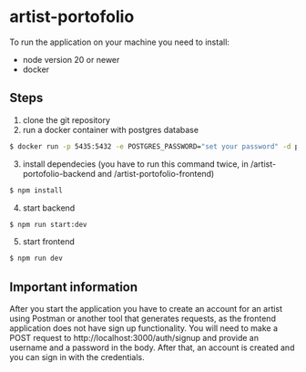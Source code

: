 # artist-portofolio

To run the application on your machine you need to install:
- node version 20 or newer
- docker

## Steps
1. clone the git repository
2. run a docker container with postgres database
```bash
$ docker run -p 5435:5432 -e POSTGRES_PASSWORD="set your password" -d postgres
```
3. install dependecies (you have to run this command twice, in /artist-portofolio-backend and /artist-portofolio-frontend)
```bash
$ npm install
```
4. start backend
```bash
$ npm run start:dev
```
5. start frontend
```bash
$ npm run dev
```

## Important information
After you start the application you have to create an account for an artist using Postman or another tool that generates 
requests, as the frontend application does not have sign up functionality. You will need to make a POST request to
http://localhost:3000/auth/signup and provide an username and a password in the body. After that, an account is created
and you can sign in with the credentials.
